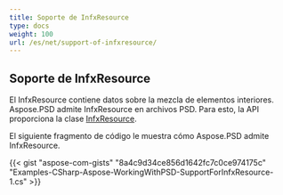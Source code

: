 ```yaml
---
title: Soporte de InfxResource
type: docs
weight: 100
url: /es/net/support-of-infxresource/
---
```


## **Soporte de InfxResource**
El InfxResource contiene datos sobre la mezcla de elementos interiores. Aspose.PSD admite InfxResource en archivos PSD. Para esto, la API proporciona la clase [InfxResource](https://reference.aspose.com/net/psd/aspose.psd.fileformats.psd.layers.layerresources/infxresource).

El siguiente fragmento de código le muestra cómo Aspose.PSD admite InfxResource.

{{< gist "aspose-com-gists" "8a4c9d34ce856d1642fc7c0ce974175c" "Examples-CSharp-Aspose-WorkingWithPSD-SupportForInfxResource-1.cs" >}}

